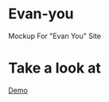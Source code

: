 # Evan-you

Mockup For "Evan You" Site

# Take a look at 
<a href="https://netlify.com/iamali" target="_blank">Demo</a>
